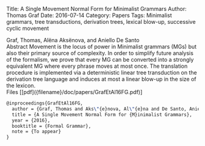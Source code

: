 Title: A Single Movement Normal Form for Minimalist Grammars
Author: Thomas Graf
Date: 2016-07-14
Category: Papers
Tags: Minimalist grammars, tree transductions, derivation trees, lexical blow-up, successive cyclic movement

<div markdown class="authors">
Graf, Thomas, Alëna Aksënova, and Aniello De Santo
</div>

<div markdown class="abstract">
<span id="abstract-title">Abstract</span>
Movement is the locus of power in Minimalist grammars (MGs) but also their primary source of complexity.
In order to simplify future analysis of the formalism, we prove that every MG can be converted into a strongly equivalent MG where every phrase moves at most once.
The translation procedure is implemented via a deterministic linear tree transduction on the derivation tree language and induces at most a linear blow-up in the size of the lexicon.
</div>

<div markdown class="files">
<span id="files-title">Files</span>
[[pdf]({filename}/doc/papers/GrafEtAl16FG.pdf)]
</div>

~~~latex
@inproceedings{GrafEtAl16FG,
  author = {Graf, Thomas and Aks\"{e}nova, Al\"{e}na and De Santo, Aniello},
  title = {A Single Movement Normal Form for {M}inimalist Grammars},
  year = {2016},
  booktitle = {Formal Grammar},
  note = {To appear} 
}
~~~
